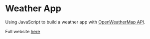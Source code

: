# Weather App

Using JavaScript to build a weather app with [OpenWeatherMap
API](https://openweathermap.org/api).

Full website [here](http://lab2.chandlerrogers.me)
